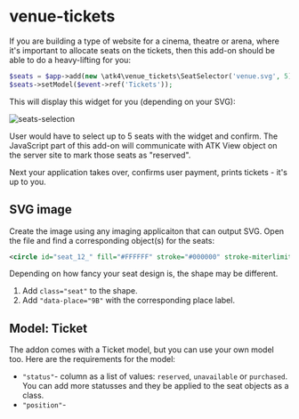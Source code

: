 # venue-tickets

If you are building a type of website for a cinema, theatre or arena, where it's important to allocate seats on the tickets, then this add-on should be able to do a heavy-lifting for you:

``` php
$seats = $app->add(new \atk4\venue_tickets\SeatSelector('venue.svg', 5));
$seats->setModel($event->ref('Tickets'));
```

This will display this widget for you (depending on your SVG):

![seats-selection](/Users/rw/Sites/venue-tickets/docs/images/seats-selection.png)

User would have to select up to 5 seats with the widget and confirm. The JavaScript part of this add-on will communicate with ATK View object on the server site to mark those seats as "reserved". 

Next your application takes over, confirms user payment, prints tickets - it's up to you.

## SVG image

Create the image using any imaging applicaiton that can output SVG. Open the file and find a corresponding object(s) for the seats:

``` svg
<circle id="seat_12_" fill="#FFFFFF" stroke="#000000" stroke-miterlimit="10" cx="307.476" cy="385.708" r="11.979"/>
```

Depending on how fancy your seat design is, the shape may be different.

1. Add `class="seat"` to the shape.
2. Add `"data-place="9B"` with the corresponding place label.



## Model: Ticket

The addon comes with a Ticket model, but you can use your own model too. Here are the requirements for the model:

- `"status"`- column as a list of values: `reserved`, `unavailable` or `purchased`. You can add more statusses and they be applied to the seat objects as a class.
- `"position"`- 